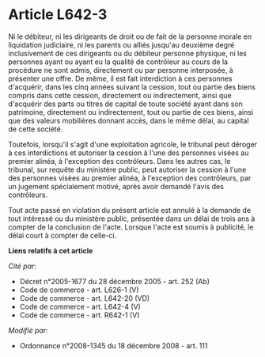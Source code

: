 # Article L642-3

Ni le débiteur, ni les dirigeants de droit ou de fait de la personne morale en liquidation judiciaire, ni les parents ou
alliés jusqu'au deuxième degré inclusivement de ces dirigeants ou du débiteur personne physique, ni les personnes ayant ou
ayant eu la qualité de contrôleur au cours de la procédure ne sont admis, directement ou par personne interposée, à présenter
une offre. De même, il est fait interdiction à ces personnes d'acquérir, dans les cinq années suivant la cession, tout ou
partie des biens   compris dans cette cession, directement ou indirectement, ainsi que d'acquérir des parts ou titres de
capital de toute société ayant dans son patrimoine, directement ou indirectement, tout ou partie de ces biens, ainsi que des
valeurs mobilières donnant accès, dans le même délai, au capital de cette société. 

Toutefois, lorsqu'il s'agit d'une exploitation agricole, le tribunal peut déroger à ces interdictions et autoriser la cession
à l'une des personnes visées au premier alinéa, à l'exception des contrôleurs. Dans les autres cas, le tribunal, sur requête
du ministère public, peut autoriser la cession à l'une des personnes visées au premier alinéa, à l'exception des contrôleurs,
par un jugement spécialement motivé, après avoir demandé l'avis des contrôleurs. 

Tout acte passé en violation du présent article est annulé à la demande de tout intéressé ou du ministère public, présentée
dans un délai de trois ans à compter de la conclusion de l'acte. Lorsque l'acte est soumis à publicité, le délai court à
compter de celle-ci.

**Liens relatifs à cet article**

_Cité par_:

  - Décret n°2005-1677 du 28 décembre 2005 - art. 252 (Ab)
  - Code de commerce - art. L626-1 (V)
  - Code de commerce - art. L642-20 (VD)
  - Code de commerce - art. L642-4 (V)
  - Code de commerce - art. R642-1 (V)

_Modifié par_:

  - Ordonnance n°2008-1345 du 18 décembre 2008 - art. 111
